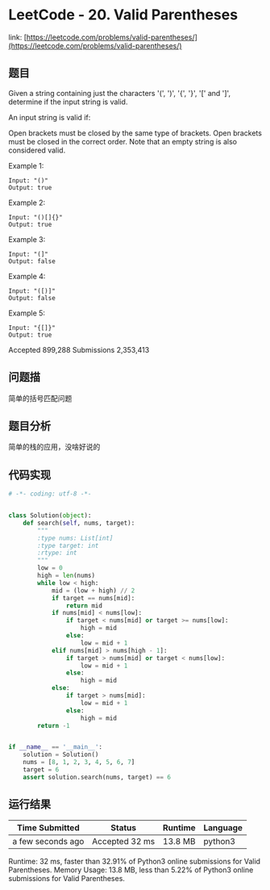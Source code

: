 # LeetCode - 20. Valid Parentheses

link: [https://leetcode.com/problems/valid-parentheses/](https://leetcode.com/problems/valid-parentheses/)

## 题目

Given a string containing just the characters '(', ')', '{', '}', '[' and ']', determine if the input string is valid.

An input string is valid if:

Open brackets must be closed by the same type of brackets.
Open brackets must be closed in the correct order.
Note that an empty string is also considered valid.

Example 1:
```
Input: "()"
Output: true
```

Example 2:
```
Input: "()[]{}"
Output: true
```

Example 3:
```
Input: "(]"
Output: false
```

Example 4:
```
Input: "([)]"
Output: false
```

Example 5:
```
Input: "{[]}"
Output: true
```
Accepted 899,288 Submissions 2,353,413


## 问题描
简单的括号匹配问题


## 题目分析
简单的栈的应用，没啥好说的


## 代码实现

```python
# -*- coding: utf-8 -*-


class Solution(object):
    def search(self, nums, target):
        """
        :type nums: List[int]
        :type target: int
        :rtype: int
        """
        low = 0
        high = len(nums)
        while low < high:
            mid = (low + high) // 2
            if target == nums[mid]:
                return mid
            if nums[mid] < nums[low]:
                if target < nums[mid] or target >= nums[low]:
                    high = mid
                else:
                    low = mid + 1
            elif nums[mid] > nums[high - 1]:
                if target > nums[mid] or target < nums[low]:
                    low = mid + 1
                else:
                    high = mid
            else:
                if target > nums[mid]:
                    low = mid + 1
                else:
                    high = mid
        return -1


if __name__ == '__main__':
    solution = Solution()
    nums = [8, 1, 2, 3, 4, 5, 6, 7]
    target = 6
    assert solution.search(nums, target) == 6

```



## 运行结果

| Time Submitted | Status                                   | Runtime | Language |
| -------------- | ---------------------------------------- | ------- | -------- |
| a few seconds ago |	Accepted	32 ms	| 13.8 MB	| python3|

Runtime: 32 ms, faster than 32.91% of Python3 online submissions for Valid Parentheses.
Memory Usage: 13.8 MB, less than 5.22% of Python3 online submissions for Valid Parentheses.